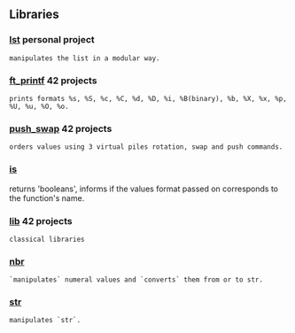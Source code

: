 

## Libraries

### [lst](https://github.com/spajeo/push_swap/tree/master/libft/lst)   __personal project__   	   
             	
  	manipulates the list in a modular way.

### [ft_printf](https://github.com/spajeo/push_swap/tree/master/libft/ft_printf) __42 projects__   	   
             	
	prints formats %s, %S, %c, %C, %d, %D, %i, %B(binary), %b, %X, %x, %p, %U, %u, %O, %o.      

### [push_swap](https://github.com/spajeo/push_swap/tree/master/libft/push_swap)	__42 projects__           	   
             	
	orders values using 3 virtual piles rotation, swap and push commands.    

### [is](https://github.com/spajeo/push_swap/tree/master/libft/is)     
             	
  returns 'booleans', informs if the values format passed on corresponds to the function's name.

### [lib](https://github.com/spajeo/push_swap/tree/master/libft/lib)  __42 projects__   	   
    
  	classical libraries

### [nbr](https://github.com/spajeo/push_swap/tree/master/libft/nbr)       	   

	`manipulates` numeral values and `converts` them from or to str.

### [str](https://github.com/spajeo/push_swap/tree/master/libft/str)  	       

	manipulates `str`.

